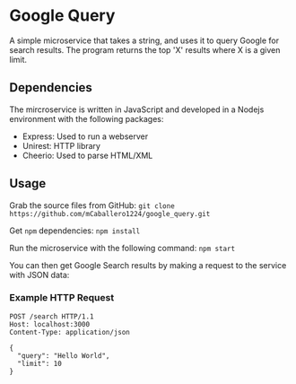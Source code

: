 # Google Query

A simple microservice that takes a string, and uses it to query Google for search results. The program returns the top 'X' results where X is a given limit.

## Dependencies

The mircroservice is written in JavaScript and developed in a Nodejs environment with the following packages:

- Express: Used to run a webserver
- Unirest: HTTP library
- Cheerio: Used to parse HTML/XML

## Usage

Grab the source files from GitHub:
```git clone https://github.com/mCaballero1224/google_query.git```

Get `npm` dependencies:
```npm install```

Run the microservice with the following command:
```npm start```

You can then get Google Search results by making a request to the service with JSON data:

### Example HTTP Request

```
POST /search HTTP/1.1
Host: localhost:3000
Content-Type: application/json

{
  "query": "Hello World",
  "limit": 10
}
```
